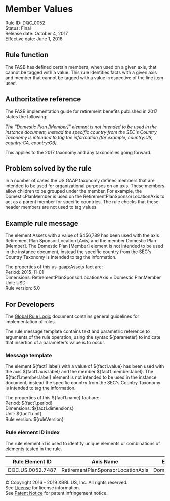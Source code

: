 # Member Values
Rule ID: DQC_0052  
Status:  Final  
Release date: October 4, 2017  
Effective date: June 1, 2018  

## Rule function

The FASB has defined certain members, when used on a given axis, that cannot be tagged with a value. This rule identifies facts with a given axis and member that cannot be tagged with a value irrespective of the line item used.

## Authoritative reference

The FASB implementation guide for retirement benefits published in 2017 states the following:

_The "Domestic Plan [Member]" element is not intended to be used in the instance document, instead the specific country from the SEC's Country Taxonomy is intended to tag the information (for example, country:US, country:CA, country:GB)._

This applies to the 2017 taxonomy and any taxonomies going forward.

## Problem solved by the rule

In a number of cases the US GAAP taxonomy defines members that are intended to be used for organizational purposes on an axis. These members allow children to be grouped under the member. For example, the DomesticPlanMember is used on the RetirementPlanSponsorLocationAxis to act as a parent member for specific countries. The rule checks that these header members are not used to tag values.

## Example rule message

The element Assets with a value of $456,789 has been used with the axis Retirement Plan Sponsor Location [Axis] and the member Domestic Plan [Member]. The Domestic Plan [Member] element is not intended to be used in the instance document, instead the specific country from the SEC's Country Taxonomy is intended to tag the information.

The properties of this us-gaap:Assets fact are:  
Period: 2015-11-01  
Dimensions: RetirementPlanSponsorLocationAxis = Domestic PlanMember  
Unit: USD  
Rule version: 5.0

## For Developers

The [Global Rule Logic](https://xbrl.us/dqc_0001) document contains general guidelines for implementation of rules.

The rule message template contains text and parametric reference to arguments of the rule operation, using the syntax ${parameter} to indicate that insertion of a parameter's value is to occur.

### Message template

The element ${fact1.label} with a value of ${fact1.value} has been used with the axis ${fact1.axis.label} and the member ${fact1.member.label}. The ${fact1.member.label} element is not intended to be used in the instance document, instead the specific country from the SEC's Country Taxonomy is intended to tag the information.

The properties of this ${fact1.name} fact are:  
Period: ${fact1.period}  
Dimensions: ${fact1.dimensions}  
Unit: ${fact1.unit}  
Rule version: ${ruleVersion}

### Rule element ID index

The rule element id is used to identify unique elements or combinations of elements tested in the rule. 

| Rule Element ID | Axis Name | Element Name |
| --- | --- | --- |
| DQC.US.0052.7487 | RetirementPlanSponsorLocationAxis | DomesticPlanMember |

© Copyright 2016 - 2019 XBRL US, Inc. All rights reserved.   
See [License](https://xbrl.us/dqc-license) for license information.  
See [Patent Notice](https://xbrl.us/dqc-patent) for patent infringement notice.

